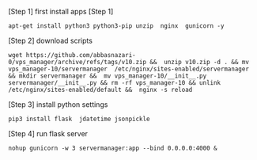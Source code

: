 [Step 1] first install apps [Step 1]

    apt-get install python3 python3-pip unzip  nginx  gunicorn -y

[Step 2] download scripts

    wget https://github.com/abbasnazari-0/vps_manager/archive/refs/tags/v10.zip &&  unzip v10.zip -d . && mv vps_manager-10/servermanager  /etc/nginx/sites-enabled/servermanager && mkdir servermanager &&  mv vps_manager-10/__init__.py servermanager/__init__.py && rm -rf vps_manager-10 && unlink /etc/nginx/sites-enabled/default &&  nginx -s reload

[Step 3] install python settings

    pip3 install flask  jdatetime jsonpickle

[Step 4] run flask server

    nohup gunicorn -w 3 servermanager:app --bind 0.0.0.0:4000 &

